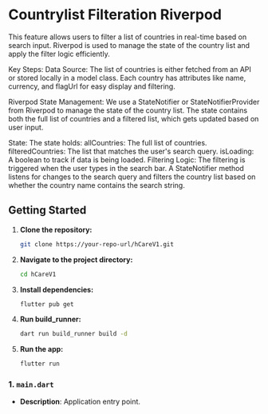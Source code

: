 # Countrylist Filteration Riverpod

This feature allows users to filter a list of countries in real-time based on search input. Riverpod is used to manage the state of the country list and apply the filter logic efficiently.

Key Steps:
Data Source: The list of countries is either fetched from an API or stored locally in a model class. Each country has attributes like name, currency, and flagUrl for easy display and filtering.

Riverpod State Management: We use a StateNotifier or StateNotifierProvider from Riverpod to manage the state of the country list. The state contains both the full list of countries and a filtered list, which gets updated based on user input.

State: The state holds:
allCountries: The full list of countries.
filteredCountries: The list that matches the user's search query.
isLoading: A boolean to track if data is being loaded.
Filtering Logic: The filtering is triggered when the user types in the search bar. A StateNotifier method listens for changes to the search query and filters the country list based on whether the country name contains the search string.

## Getting Started

1. **Clone the repository:**

   ```sh
   git clone https://your-repo-url/hCareV1.git
   ```

2. **Navigate to the project directory:**

   ```sh
   cd hCareV1
   ```

3. **Install dependencies:**

   ```sh
   flutter pub get
   ```

4. **Run build_runner:**

   ```sh
   dart run build_runner build -d
   ```

5. **Run the app:**

   ```sh
   flutter run
   ```

### 1. `main.dart`

- **Description**: Application entry point.
